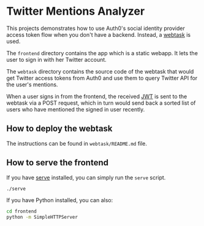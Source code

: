 # Twitter Mentions Analyzer

This projects demonstrates how to use Auth0's social identity provider access token flow when you don't have a backend. Instead, a [webtask](https://webtask.io) is used.

The `frontend` directory contains the app which is a static webapp. It lets the user to sign in with her Twitter account.

The `webtask` directory contains the source code of the webtask that would get Twitter access tokens from Auth0 and use them to query Twitter API for the user's mentions.

When a user signs in from the frontend, the received [JWT](https://jwt.io/) is sent to the webtask via a POST request, which in turn would send back a sorted list of users who have mentioned the signed in user recently.

## How to deploy the webtask

The instructions can be found in `webtask/README.md` file.

## How to serve the frontend

If you have [serve](https://www.npmjs.com/package/serve) installed, you can simply run the `serve` script.

```bash
./serve
```

If you have Python installed, you can also:

```bash
cd frontend
python -m SimpleHTTPServer
```
